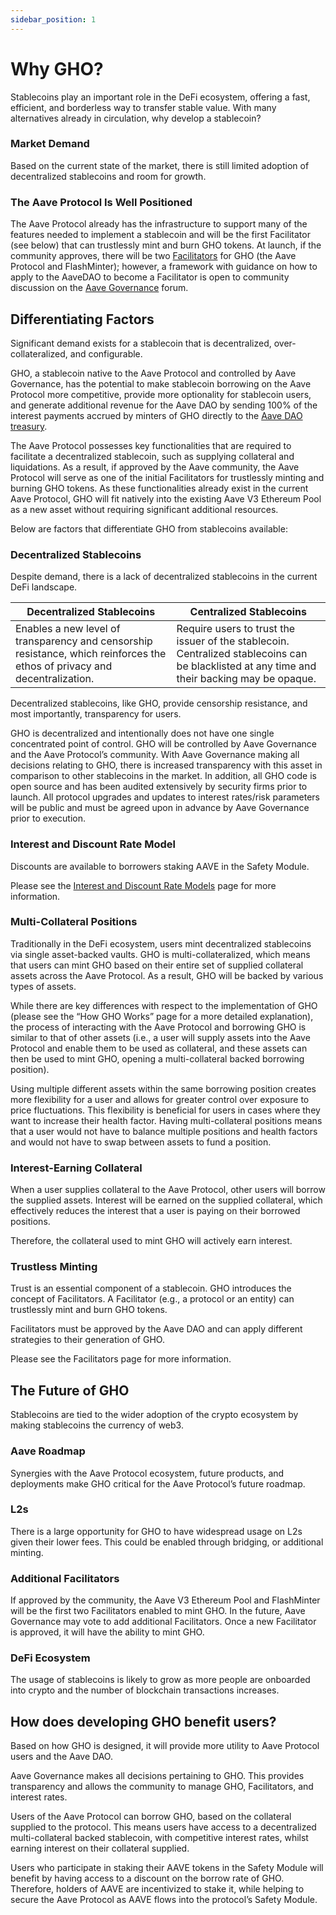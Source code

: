 ```yaml
---
sidebar_position: 1
---
```


# Why GHO?

Stablecoins play an important role in the DeFi ecosystem, offering a fast, efficient, and borderless way to transfer stable value. With many alternatives already in circulation, why develop a stablecoin?

### Market Demand

Based on the current state of the market, there is still limited adoption of decentralized stablecoins and room for growth.

### The Aave Protocol Is Well Positioned

The Aave Protocol already has the infrastructure to support many of the features needed to implement a stablecoin and will be the first Facilitator (see below) that can trustlessly mint and burn GHO tokens. At launch, if the community approves, there will be two [Facilitators](Facilitators%20e6e36b4bd4ab46f18eef4e2598e18560.md) for GHO (the Aave Protocol and FlashMinter); however, a framework with guidance on how to apply to the AaveDAO to become a Facilitator is open to community discussion on the [Aave Governance](https://governance.aave.com/) forum.

## Differentiating Factors

Significant demand exists for a stablecoin that is decentralized, over-collateralized, and configurable.

GHO, a stablecoin native to the Aave Protocol and controlled by Aave Governance, has the potential to make stablecoin borrowing on the Aave Protocol more competitive, provide more optionality for stablecoin users, and generate additional revenue for the Aave DAO by sending 100% of the interest payments accrued by minters of GHO directly to the [Aave DAO treasury](https://zapper.fi/daos/aave).

The Aave Protocol possesses key functionalities that are required to facilitate a decentralized stablecoin, such as supplying collateral and liquidations. As a result, if approved by the Aave community, the Aave Protocol will serve as one of the initial Facilitators for trustlessly minting and burning GHO tokens. As these functionalities already exist in the current Aave Protocol, GHO will fit natively into the existing Aave V3 Ethereum Pool as a new asset without requiring significant additional resources.

Below are factors that differentiate GHO from stablecoins available:

### Decentralized Stablecoins

Despite demand, there is a lack of decentralized stablecoins in the current DeFi landscape.

| Decentralized Stablecoins                                                                                                  | Centralized Stablecoins                                                                                                                      |
| -------------------------------------------------------------------------------------------------------------------------- | -------------------------------------------------------------------------------------------------------------------------------------------- |
| Enables a new level of transparency and censorship resistance, which reinforces the ethos of privacy and decentralization. | Require users to trust the issuer of the stablecoin. Centralized stablecoins can be blacklisted at any time and their backing may be opaque. |

Decentralized stablecoins, like GHO, provide censorship resistance, and most importantly, transparency for users.

GHO is decentralized and intentionally does not have one single concentrated point of control. GHO will be controlled by Aave Governance and the Aave Protocol’s community. With Aave Governance making all decisions relating to GHO, there is increased transparency with this asset in comparison to other stablecoins in the market. In addition, all GHO code is open source and has been audited extensively by security firms prior to launch. All protocol upgrades and updates to interest rates/risk parameters will be public and must be agreed upon in advance by Aave Governance prior to execution.

### Interest and Discount Rate Model

Discounts are available to borrowers staking AAVE in the Safety Module.

Please see the [Interest and Discount Rate Models](Interest%20and%20Discount%20Rate%20Models%2010d8aa9a4431488288231c66d052af93.md) page for more information.

### Multi-Collateral Positions

Traditionally in the DeFi ecosystem, users mint decentralized stablecoins via single asset-backed vaults. GHO is multi-collateralized, which means that users can mint GHO based on their entire set of supplied collateral assets across the Aave Protocol. As a result, GHO will be backed by various types of assets.

While there are key differences with respect to the implementation of GHO (please see the “How GHO Works” page for a more detailed explanation), the process of interacting with the Aave Protocol and borrowing GHO is similar to that of other assets (i.e., a user will supply assets into the Aave Protocol and enable them to be used as collateral, and these assets can then be used to mint GHO, opening a multi-collateral backed borrowing position).

Using multiple different assets within the same borrowing position creates more flexibility for a user and allows for greater control over exposure to price fluctuations. This flexibility is beneficial for users in cases where they want to increase their health factor. Having multi-collateral positions means that a user would not have to balance multiple positions and health factors and would not have to swap between assets to fund a position.

### Interest-Earning Collateral

When a user supplies collateral to the Aave Protocol, other users will borrow the supplied assets. Interest will be earned on the supplied collateral, which effectively reduces the interest that a user is paying on their borrowed positions.

Therefore, the collateral used to mint GHO will actively earn interest.

### Trustless Minting

Trust is an essential component of a stablecoin. GHO introduces the concept of Facilitators. A Facilitator (e.g., a protocol or an entity) can trustlessly mint and burn GHO tokens.

Facilitators must be approved by the Aave DAO and can apply different strategies to their generation of GHO.

Please see the Facilitators page for more information.

## The Future of GHO

Stablecoins are tied to the wider adoption of the crypto ecosystem by making stablecoins the currency of web3.

### Aave Roadmap

Synergies with the Aave Protocol ecosystem, future products, and deployments make GHO critical for the Aave Protocol’s future roadmap.

### L2s

There is a large opportunity for GHO to have widespread usage on L2s given their lower fees. This could be enabled through bridging, or additional minting.

### Additional Facilitators

If approved by the community, the Aave V3 Ethereum Pool and FlashMinter will be the first two Facilitators enabled to mint GHO. In the future, Aave Governance may vote to add additional Facilitators. Once a new Facilitator is approved, it will have the ability to mint GHO.

### DeFi Ecosystem

The usage of stablecoins is likely to grow as more people are onboarded into crypto and the number of blockchain transactions increases.

## How does developing GHO benefit users?

Based on how GHO is designed, it will provide more utility to Aave Protocol users and the Aave DAO.

Aave Governance makes all decisions pertaining to GHO. This provides transparency and allows the community to manage GHO, Facilitators, and interest rates.

Users of the Aave Protocol can borrow GHO, based on the collateral supplied to the protocol. This means users have access to a decentralized multi-collateral backed stablecoin, with competitive interest rates, whilst earning interest on their collateral supplied.

Users who participate in staking their AAVE tokens in the Safety Module will benefit by having access to a discount on the borrow rate of GHO. Therefore, holders of AAVE are incentivized to stake it, while helping to secure the Aave Protocol as AAVE flows into the protocol’s Safety Module.
